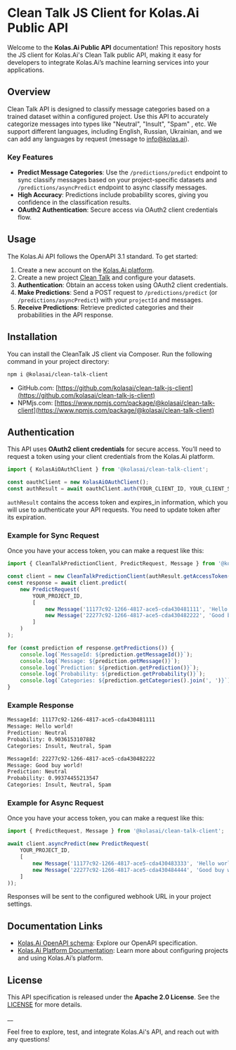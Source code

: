 # Clean Talk JS Client for Kolas.Ai Public API

Welcome to the **Kolas.Ai Public API** documentation! This repository hosts the JS client for Kolas.Ai's Clean Talk public API, making it easy for developers to integrate Kolas.Ai’s machine learning services into your applications.

## Overview

Clean Talk API is designed to classify message categories based on a trained dataset within a configured project. Use this API to accurately categorize messages into types like "Neutral", "Insult", "Spam" , etc. We support different languages, including English, Russian, Ukrainian, and we can add any languages by request (message to info@kolas.ai).

### Key Features
- **Predict Message Categories**: Use the `/predictions/predict` endpoint to sync classify messages based on your project-specific datasets and `/predictions/asyncPredict` endpoint to async classify messages.
- **High Accuracy**: Predictions include probability scores, giving you confidence in the classification results.
- **OAuth2 Authentication**: Secure access via OAuth2 client credentials flow.

## Usage

The Kolas.Ai API follows the OpenAPI 3.1 standard. To get started:

1. Create a new account on the [Kolas.Ai platform](https://app.kolas.ai/register).
2. Create a new project [Clean Talk](https://app.kolas.ai/projects/create) and configure your datasets.
3. **Authentication**: Obtain an access token using OAuth2 client credentials.
4. **Make Predictions**: Send a POST request to `/predictions/predict` (or `/predictions/asyncPredict`) with your `projectId` and messages.
5. **Receive Predictions**: Retrieve predicted categories and their probabilities in the API response.

## Installation
You can install the CleanTalk JS client via Composer. Run the following command in your project directory:

```bash
npm i @kolasai/clean-talk-client
```
- GitHub.com: [https://github.com/kolasai/clean-talk-js-client](https://github.com/kolasai/clean-talk-js-client)
- NPMjs.com: [https://www.npmjs.com/package/@kolasai/clean-talk-client](https://www.npmjs.com/package/@kolasai/clean-talk-client)

## Authentication

This API uses **OAuth2 client credentials** for secure access. You’ll need to request a token using your client credentials from the Kolas.Ai platform.

```ts
import { KolasAiOAuthClient } from '@kolasai/clean-talk-client';

const oauthClient = new KolasAiOAuthClient();
const authResult = await oauthClient.auth(YOUR_CLIENT_ID, YOUR_CLIENT_SECRET);

```

`authResult` contains the access token and expires_in information, which you will use to authenticate your API requests. You need to update token after its expiration.

### Example for Sync Request
Once you have your access token, you can make a request like this:

```ts
import { CleanTalkPredictionClient, PredictRequest, Message } from '@kolasai/clean-talk-client';

const client = new CleanTalkPredictionClient(authResult.getAccessToken());
const response = await client.predict(
    new PredictRequest(
        YOUR_PROJECT_ID,
        [
            new Message('11177c92-1266-4817-ace5-cda430481111', 'Hello world!'),
            new Message('22277c92-1266-4817-ace5-cda430482222', 'Good buy world!'),
        ]
    )
);

for (const prediction of response.getPredictions()) {
    console.log(`MessageId: ${prediction.getMessageId()}`);
    console.log(`Message: ${prediction.getMessage()}`);
    console.log(`Prediction: ${prediction.getPrediction()}`);
    console.log(`Probability: ${prediction.getProbability()}`);
    console.log(`Categories: ${prediction.getCategories().join(', ')}`);
}
```

### Example Response

```txt
MessageId: 11177c92-1266-4817-ace5-cda430481111
Message: Hello world!
Prediction: Neutral
Probability: 0.9036153107882
Categories: Insult, Neutral, Spam

MessageId: 22277c92-1266-4817-ace5-cda430482222
Message: Good buy world!
Prediction: Neutral
Probability: 0.99374455213547
Categories: Insult, Neutral, Spam
```

### Example for Async Request
Once you have your access token, you can make a request like this:

```ts
import { PredictRequest, Message } from '@kolasai/clean-talk-client';

await client.asyncPredict(new PredictRequest(
    YOUR_PROJECT_ID,
    [
        new Message('11177c92-1266-4817-ace5-cda430483333', 'Hello world!'),
        new Message('22277c92-1266-4817-ace5-cda430484444', 'Good buy world!'),
    ]
));
```

Responses will be sent to the configured webhook URL in your project settings.

## Documentation Links
- [Kolas.Ai OpenAPI schema](https://github.com/kolasai/public-openapi): Explore our OpenAPI specification.
- [Kolas.Ai Platform Documentation](https://kolas.ai/documentation/): Learn more about configuring projects and using Kolas.Ai’s platform.

## License

This API specification is released under the **Apache 2.0 License**. See the [LICENSE](https://www.apache.org/licenses/LICENSE-2.0.html) for more details.

__

Feel free to explore, test, and integrate Kolas.Ai's API, and reach out with any questions!
